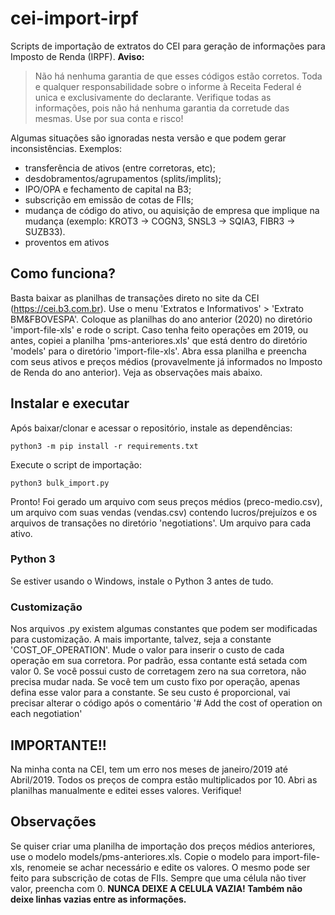 # cei-import-irpf

Scripts de importação de extratos do CEI para geração de informações para Imposto de Renda (IRPF). **Aviso:**

> Não há nenhuma garantia de que esses códigos estão corretos.
> Toda e qualquer responsabilidade sobre o informe à Receita Federal é unica e exclusivamente do declarante.
> Verifique todas as informações, pois não há nenhuma garantia da corretude das mesmas. Use por sua conta e risco!

Algumas situações são ignoradas nesta versão e que podem gerar inconsistências. Exemplos:

 - transferência de ativos (entre corretoras, etc);
 - desdobramentos/agrupamentos (splits/implits);
 - IPO/OPA e fechamento de capital na B3;
 - subscrição em emissão de cotas de FIIs;
 - mudança de código do ativo, ou aquisição de empresa que implique na mudança (exemplo: KROT3 -> COGN3, SNSL3 -> SQIA3, FIBR3 -> SUZB33).
 - proventos em ativos

## Como funciona?

Basta baixar as planilhas de transações direto no site da CEI (https://cei.b3.com.br). Use o menu 'Extratos e Informativos' > 'Extrato BM&FBOVESPA'. Coloque as planilhas do ano anterior (2020) no diretório 'import-file-xls' e rode o script. Caso tenha feito operações em 2019, ou antes, copiei a planilha 'pms-anteriores.xls' que está dentro do diretório 'models' para o diretório 'import-file-xls'. Abra essa planilha e preencha com seus ativos e preços médios (provavelmente já informados no Imposto de Renda do ano anterior). Veja as observações mais abaixo.

## Instalar e executar

Após baixar/clonar e acessar o repositório, instale as dependências:

  `python3 -m pip install -r requirements.txt`

Execute o script de importação:

  `python3 bulk_import.py`

Pronto! Foi gerado um arquivo com seus preços médios (preco-medio.csv), um arquivo com suas vendas (vendas.csv) contendo lucros/prejuízos e os arquivos de transações no diretório 'negotiations'. Um arquivo para cada ativo.

### Python 3

Se estiver usando o Windows, instale o Python 3 antes de tudo.

### Customização

Nos arquivos .py existem algumas constantes que podem ser modificadas para customização. A mais importante, talvez, seja a constante 'COST_OF_OPERATION'. Mude o valor para inserir o custo de cada operação em sua corretora. Por padrão, essa contante está setada com valor 0. Se você possui custo de corretagem zero na sua corretora, não precisa mudar nada. Se você tem um custo fixo por operação, apenas defina esse valor para a constante. Se seu custo é proporcional, vai precisar alterar o código após o comentário '# Add the cost of operation on each negotiation'

## IMPORTANTE!!

Na minha conta na CEI, tem um erro nos meses de janeiro/2019 até Abril/2019. Todos os preços de compra estão multiplicados por 10. Abri as planilhas manualmente e editei esses valores. Verifique!


## Observações

Se quiser criar uma planilha de importação dos preços médios anteriores, use o modelo models/pms-anteriores.xls. Copie o modelo para import-file-xls, renomeie se achar necessário e edite os valores. O mesmo pode ser feito para subscrição de cotas de FIIs. Sempre que uma célula não tiver valor, preencha com 0. **NUNCA DEIXE A CELULA VAZIA! Também não deixe linhas vazias entre as informações.**
